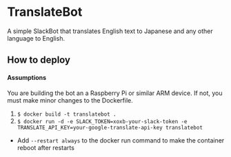 # TranslateBot
A simple SlackBot that translates English text to Japanese and any other language to English.

## How to deploy
#### Assumptions
You are building the bot an a Raspberry Pi or similar ARM device. If not, you must make minor changes to the Dockerfile.
1. `$ docker build -t translatebot .`
2. `$ docker run -d -e SLACK_TOKEN=xoxb-your-slack-token -e TRANSLATE_API_KEY=your-google-translate-api-key translatebot`
* Add `--restart always` to the docker run command to make the container reboot after restarts
